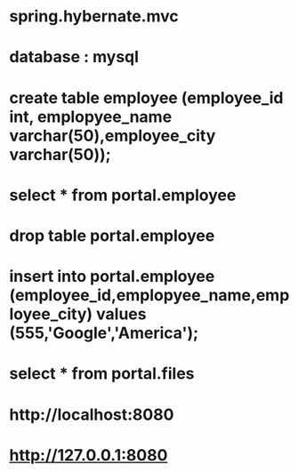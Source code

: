 # spring.hybernate.mvc
# database : mysql

# create table employee (employee_id int, emplopyee_name varchar(50),employee_city varchar(50));
# select * from portal.employee
# drop table portal.employee 
# insert into portal.employee (employee_id,emplopyee_name,employee_city) values (555,'Google','America');

# select * from portal.files

#  http://localhost:8080
#  http://127.0.0.1:8080
